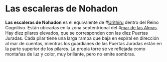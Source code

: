 # Las escaleras de Nohadon
**Las escaleras de Nohadon** es el equivalente de #[Urithiru](locations/urithiru) dentro del Reino Cognitivo. Están ubicadas en la zona septentrional del #[mar de las Almas](locations/sea-of-souls). Hay diez pilares elevados, que se corresponden con las diez Puertas Juradas. Cada pilar tiene una larga rampa que baja en espiral en dirección al mar de cuentas, mientras los guardianes de las Puertas Juradas están en la parte superior de los pilares. La propia torre se ve reflejada como montañas de luz y color, muy brillante, pero no emite sombras.
